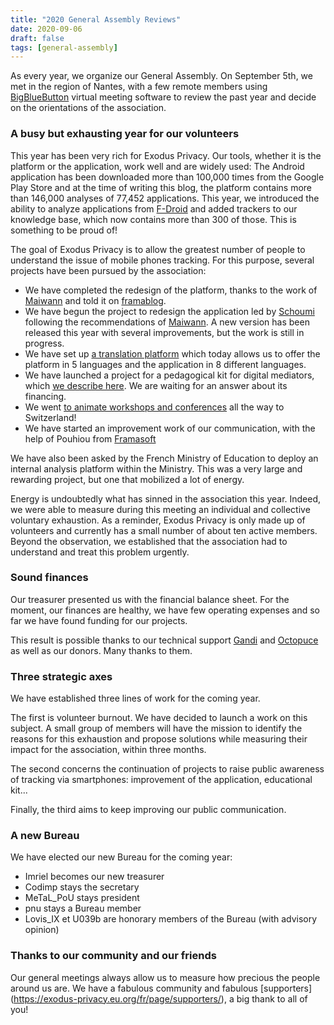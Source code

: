 ```yaml
---
title: "2020 General Assembly Reviews"
date: 2020-09-06
draft: false
tags: [general-assembly]
---
```


As every year, we organize our General Assembly. On September 5th, we met in the region of Nantes, with a few remote members using [BigBlueButton](https://bigbluebutton.org/) virtual meeting software to review the past year and decide on the orientations of the association.

### A busy but exhausting year for our volunteers

This year has been very rich for Exodus Privacy. Our tools, whether it is the platform or the application, work well and are widely used: The Android application has been downloaded more than 100,000 times from the Google Play Store and at the time of writing this blog, the platform contains more than 146,000 analyses of 77,452 applications. This year, we introduced the ability to analyze applications from [F-Droid](https://f-droid.org/) and added trackers to our knowledge base, which now contains more than 300 of those. This is something to be proud of!

The goal of Exodus Privacy is to allow the greatest number of people to understand the issue of mobile phones tracking. For this purpose, several projects have been pursued by the association:

* We have completed the redesign of the platform, thanks to the work of [Maiwann](https://www.maiwann.net/) and told it on [framablog](https://framablog.org/2019/11/29/collaborer-pour-un-design-plus-accessible-lexemple-dexodus-privacy/).
* We have begun the project to redesign the application led by [Schoumi](https://mob-dev.fr/) following the recommendations of [Maiwann](https://www.maiwann.net/). A new version has been released this year with several improvements, but the work is still in progress.
* We have set up [a translation platform](https://crowdin.com/profile/exodus-privacy) which today allows us to offer the platform in 5 languages and the application in 8 different languages.
* We have launched a project for a pedagogical kit for digital mediators, which [we describe here](https://exodus-privacy.eu.org/en/post/mednum/). We are waiting for an answer about its financing.
* We went [to animate workshops and conferences](https://exodus-privacy.eu.org/fr/page/events/) all the way to Switzerland!
* We have started an improvement work of our communication, with the help of Pouhiou from [Framasoft](https://framasoft.org/fr/)

We have also been asked by the French Ministry of Education to deploy an internal analysis platform within the Ministry. This was a very large and rewarding project, but one that mobilized a lot of energy.

Energy is undoubtedly what has sinned in the association this year. Indeed, we were able to measure during this meeting an individual and collective voluntary exhaustion. As a reminder, Exodus Privacy is only made up of volunteers and currently has a small number of about ten active members. Beyond the observation, we established that the association had to understand and treat this problem urgently.

### Sound finances

Our treasurer presented us with the financial balance sheet. For the moment, our finances are healthy, we have few operating expenses and so far we have found funding for our projects.

This result is possible thanks to our technical support [Gandi](https://www.gandi.net) and [Octopuce](https://www.octopuce.fr/) as well as our donors. Many thanks to them.

### Three strategic axes

We have established three lines of work for the coming year.

The first is volunteer burnout. We have decided to launch a work on this subject. A small group of members will have the mission to identify the reasons for this exhaustion and propose solutions while measuring their impact for the association, within three months.

The second concerns the continuation of projects to raise public awareness of tracking via smartphones: improvement of the application, educational kit...

Finally, the third aims to keep improving our public communication.

### A new Bureau

We have elected our new Bureau for the coming year:

* Imriel becomes our new treasurer
* Codimp stays the secretary
* MeTaL_PoU stays president
* pnu stays a Bureau member
* Lovis_IX et U039b are honorary members of the Bureau (with advisory opinion)

### Thanks to our community and our friends

Our general meetings always allow us to measure how precious the people around us are. We have a fabulous community and fabulous [supporters] (https://exodus-privacy.eu.org/fr/page/supporters/), a big thank to all of you!
